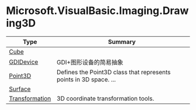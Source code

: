 ﻿
# Microsoft.VisualBasic.Imaging.Drawing3D

|Type|Summary|
|----|-------|
|<a href="#" onClick="load('/docs/Microsoft.VisualBasic.Imaging.Drawing3D/Cube.md')">Cube</a>||
|<a href="#" onClick="load('/docs/Microsoft.VisualBasic.Imaging.Drawing3D/GDIDevice.md')">GDIDevice</a>|GDI+图形设备的简易抽象|
|<a href="#" onClick="load('/docs/Microsoft.VisualBasic.Imaging.Drawing3D/Point3D.md')">Point3D</a>|Defines the Point3D class that represents points in 3D space. ...|
|<a href="#" onClick="load('/docs/Microsoft.VisualBasic.Imaging.Drawing3D/Surface.md')">Surface</a>||
|<a href="#" onClick="load('/docs/Microsoft.VisualBasic.Imaging.Drawing3D/Transformation.md')">Transformation</a>|3D coordinate transformation tools.|

